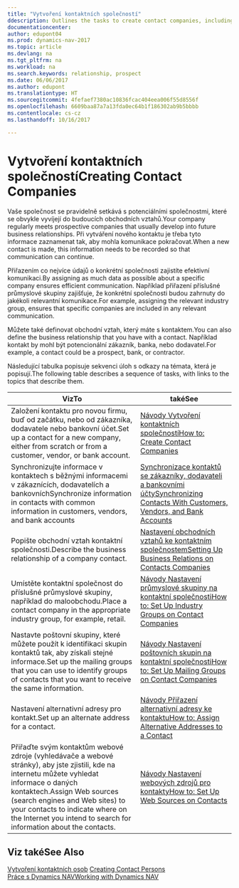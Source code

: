 ```yaml
---
title: "Vytvoření kontaktních společností"
ddescription: Outlines the tasks to create contact companies, including assigning relevant data about prospects and defining the business relationships you have with companies.
documentationcenter: 
author: edupont04
ms.prod: dynamics-nav-2017
ms.topic: article
ms.devlang: na
ms.tgt_pltfrm: na
ms.workload: na
ms.search.keywords: relationship, prospect
ms.date: 06/06/2017
ms.author: edupont
ms.translationtype: HT
ms.sourcegitcommit: 4fefaef7380ac10836fcac404eea006f55d8556f
ms.openlocfilehash: 6609baa87a7a13fda0ec64b1f186302ab9b5bbbb
ms.contentlocale: cs-cz
ms.lasthandoff: 10/16/2017

---
```

# <a name="creating-contact-companies"></a><span data-ttu-id="55f0b-102">Vytvoření kontaktních společností</span><span class="sxs-lookup"><span data-stu-id="55f0b-102">Creating Contact Companies</span></span>
<span data-ttu-id="55f0b-103">Vaše společnost se pravidelně setkává s potenciálními společnostmi, které se obvykle vyvíjejí do budoucích obchodních vztahů.</span><span class="sxs-lookup"><span data-stu-id="55f0b-103">Your company regularly meets prospective companies that usually develop into future business relationships.</span></span> <span data-ttu-id="55f0b-104">Při vytváření nového kontaktu je třeba tyto informace zaznamenat tak, aby mohla komunikace pokračovat.</span><span class="sxs-lookup"><span data-stu-id="55f0b-104">When a new contact is made, this information needs to be recorded so that communication can continue.</span></span>

<span data-ttu-id="55f0b-105">Přiřazením co nejvíce údajů o konkrétní společnosti zajistíte efektivní komunikaci.</span><span class="sxs-lookup"><span data-stu-id="55f0b-105">By assigning as much data as possible about a specific company ensures efficient communication.</span></span> <span data-ttu-id="55f0b-106">Například přiřazení příslušné průmyslové skupiny zajišťuje, že konkrétní společnosti budou zahrnuty do jakékoli relevantní komunikace.</span><span class="sxs-lookup"><span data-stu-id="55f0b-106">For example, assigning the relevant industry group, ensures that specific companies are included in any relevant communication.</span></span>

<span data-ttu-id="55f0b-107">Můžete také definovat obchodní vztah, který máte s kontaktem.</span><span class="sxs-lookup"><span data-stu-id="55f0b-107">You can also define the business relationship that you have with a contact.</span></span> <span data-ttu-id="55f0b-108">Například kontakt by mohl být potencionální zákazník, banka, nebo dodavatel.</span><span class="sxs-lookup"><span data-stu-id="55f0b-108">For example, a contact could be a prospect, bank, or contractor.</span></span>

<span data-ttu-id="55f0b-109">Následující tabulka popisuje sekvenci úloh s odkazy na témata, která je popisují.</span><span class="sxs-lookup"><span data-stu-id="55f0b-109">The following table describes a sequence of tasks, with links to the topics that describe them.</span></span> 

| <span data-ttu-id="55f0b-110">Viz</span><span class="sxs-lookup"><span data-stu-id="55f0b-110">To</span></span> | <span data-ttu-id="55f0b-111">také</span><span class="sxs-lookup"><span data-stu-id="55f0b-111">See</span></span> |
| --- | --- |
| <span data-ttu-id="55f0b-112">Založení kontaktu pro novou firmu, buď od začátku, nebo od zákazníka, dodavatele nebo bankovní účet.</span><span class="sxs-lookup"><span data-stu-id="55f0b-112">Set up a contact for a new company, either from scratch or from a customer, vendor, or bank account.</span></span> |[<span data-ttu-id="55f0b-113">Návody Vytvoření kontaktních společností</span><span class="sxs-lookup"><span data-stu-id="55f0b-113">How to: Create Contact Companies</span></span>](marketing-how-create-contact-companies.md) |
| <span data-ttu-id="55f0b-114">Synchronizujte informace v kontaktech s běžnými informacemi v zákaznících, dodavatelích a bankovních</span><span class="sxs-lookup"><span data-stu-id="55f0b-114">Synchronize information in contacts with common information in customers, vendors, and bank accounts</span></span> |[<span data-ttu-id="55f0b-115">Synchronizace kontaktů se zákazníky, dodavateli a bankovními účty</span><span class="sxs-lookup"><span data-stu-id="55f0b-115">Synchronizing Contacts With Customers, Vendors, and Bank Accounts</span></span>](marketing-synchronize-contacts-customers-vendors-bank-accounts.md) |
| <span data-ttu-id="55f0b-116">Popište obchodní vztah kontaktní společnosti.</span><span class="sxs-lookup"><span data-stu-id="55f0b-116">Describe the business relationship of a company contact.</span></span> |[<span data-ttu-id="55f0b-117">Nastavení obchodních vztahů ke kontaktním společnostem</span><span class="sxs-lookup"><span data-stu-id="55f0b-117">Setting Up Business Relations on Contacts Companies</span></span>](marketing-business-relations.md) |
| <span data-ttu-id="55f0b-118">Umístěte kontaktní společnost do příslušné průmyslové skupiny, například do maloobchodu.</span><span class="sxs-lookup"><span data-stu-id="55f0b-118">Place a contact company in the appropriate industry group, for example, retail.</span></span> |[<span data-ttu-id="55f0b-119">Návody Nastavení průmyslové skupiny na kontaktní společnosti</span><span class="sxs-lookup"><span data-stu-id="55f0b-119">How to: Set Up Industry Groups on Contact Companies</span></span>](marketing-industry-groups.md) |
| <span data-ttu-id="55f0b-120">Nastavte poštovní skupiny, které můžete použít k identifikaci skupin kontaktů tak, aby získali stejné informace.</span><span class="sxs-lookup"><span data-stu-id="55f0b-120">Set up the mailing groups that you can use to identify groups of contacts that you want to receive the same information.</span></span> |[<span data-ttu-id="55f0b-121">Návody Nastavení poštovních skupin na kontaktní společnosti</span><span class="sxs-lookup"><span data-stu-id="55f0b-121">How to: Set Up Mailing Groups on Contact Companies</span></span>](marketing-mailing-groups.md) |
| <span data-ttu-id="55f0b-122">Nastavení alternativní adresy pro kontakt.</span><span class="sxs-lookup"><span data-stu-id="55f0b-122">Set up an alternate address for a contact.</span></span> |[<span data-ttu-id="55f0b-123">Návody Přiřazení alternativní adresy ke kontaktu</span><span class="sxs-lookup"><span data-stu-id="55f0b-123">How to: Assign Alternative Addresses to a Contact</span></span>](marketing-how-assign-alternate-address.md) |
| <span data-ttu-id="55f0b-124">Přiřaďte svým kontaktům webové zdroje (vyhledávače a webové stránky), aby jste zjistili, kde na internetu můžete vyhledat informace o daných kontaktech.</span><span class="sxs-lookup"><span data-stu-id="55f0b-124">Assign Web sources (search engines and Web sites) to your contacts to indicate where on the Internet you intend to search for information about the contacts.</span></span> |[<span data-ttu-id="55f0b-125">Návody Nastavení webových zdrojů pro kontakty</span><span class="sxs-lookup"><span data-stu-id="55f0b-125">How to: Set Up Web Sources on Contacts</span></span>](marketing-web-sources.md) |

## <a name="see-also"></a><span data-ttu-id="55f0b-126">Viz také</span><span class="sxs-lookup"><span data-stu-id="55f0b-126">See Also</span></span>
<span data-ttu-id="55f0b-127">[Vytvoření kontaktních osob](marketing-create-contact-persons.md) </span><span class="sxs-lookup"><span data-stu-id="55f0b-127">[Creating Contact Persons](marketing-create-contact-persons.md) </span></span>  
[<span data-ttu-id="55f0b-128">Práce s Dynamics NAV</span><span class="sxs-lookup"><span data-stu-id="55f0b-128">Working with Dynamics NAV</span></span>](ui-work-product.md)

